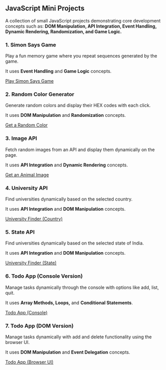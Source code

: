 ## JavaScript Mini Projects

A collection of small JavaScript projects demonstrating core development concepts such as:
**DOM Manipulation, API Integration, Event Handling, Dynamic Rendering, Randomization, and Game Logic.**


### 1. Simon Says Game

Play a fun memory game where you repeat sequences generated by the game.

It uses **Event Handling** and **Game Logic** concepts.

[Play Simon Says Game](https://aaishashaukatali.github.io/JS-mini-projects/simon_says_game.html)<br>


### 2. Random Color Generator

Generate random colors and display their HEX codes with each click.

It uses **DOM Manipulation** and **Randomization** concepts.

[Get a Random Color](https://aaishashaukatali.github.io/JS-mini-projects/random_color_generator.html)<br>


### 3. Image API

Fetch random images from an API and display them dynamically on the page.

It uses **API Integration** and **Dynamic Rendering** concepts.

[Get an Animal Image](https://aaishashaukatali.github.io/JS-mini-projects/image_api.html)<br>


### 4. University API
Find universities dynamically based on the selected country.

It uses **API Integration** and **DOM Manipulation** concepts.

[University Finder (Country)](https://aaishashaukatali.github.io/JS-mini-projects/university_api.html)<br>


### 5. State API

Find universities dynamically based on the selected state of India.

It uses **API Integration** and **DOM Manipulation** concepts.

[University Finder (State)](https://aaishashaukatali.github.io/JS-mini-projects/state_api.html)<br>


### 6. Todo App (Console Version)

Manage tasks dynamically through the console with options like add, list, quit.

It uses **Array Methods, Loops,** and **Conditional Statements**.

[Todo App (Console)](https://aaishashaukatali.github.io/JS-mini-projects/todo_app_1.html)<br>


### 7. Todo App (DOM Version)

Manage tasks dynamically with add and delete functionality using the browser UI.

It uses **DOM Manipulation** and **Event Delegation** concepts.

[Todo App (Browser UI)](https://aaishashaukatali.github.io/JS-mini-projects/todo_app_2.html)<br>




